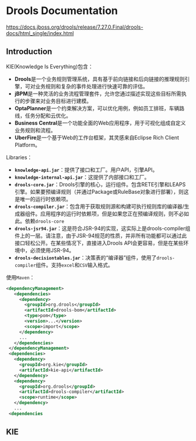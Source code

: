 # Drools Documentation
https://docs.jboss.org/drools/release/7.27.0.Final/drools-docs/html_single/index.html

## Introduction
KIE(Knowledge Is Everything)包含：
- **Drools**是一个业务规则管理系统，具有基于前向链接和后向链接的推理规则引擎，可对业务规则和复杂的事件处理进行快速可靠的评估。
- **jBPM**是一种灵活的业务流程管理套件，允许您通过描述实现这些目标所需执行的步骤来对业务目标进行建模。
- **OptaPlanner**是一个约束解决方案，可以优化用例，例如员工排班，车辆路线，任务分配和云优化。
- **Business Central**是一个功能全面的Web应用程序，用于可视化组成自定义业务规则和流程。
- **UberFire**是一个基于Web的工作台框架，其灵感来自Eclipse Rich Client Platform。

Libraries：
- **`knowledge-api.jar`**：提供了接口和工厂。用户API，引擎API。
- **`knowledge-internal-api.jar`**：这提供了内部接口和工厂。
- **`drools-core.jar`**：Drools引擎的核心，运行组件。包含RETE引擎和LEAPS引擎。如果要预编译规则（并通过Package或RuleBase对象进行部署），则这是唯一的运行时依赖项。
- **`drools-compiler.jar`**：包含用于获取规则源和构建可执行规则库的编译器/生成器组件。应用程序的运行时依赖项，但是如果您正在预编译规则，则不必如此。依赖`drools-core`
- **`drools-jsr94.jar`**：这是符合JSR-94的实现，这实际上是drools-compiler组件上的一层。请注意，由于JSR-94规范的性质，并非所有功能都可以通过此接口轻松公开。在某些情况下，直接进入Drools API会更容易，但是在某些环境中，必须使用JSR-94。
- **`drools-decisiontables.jar`**：决策表的“编译器”组件，使用了`drools-compiler`组件。支持`excel`和`CSV`输入格式。

使用`Maven`：
```XML
​<dependencyManagement>
   ​<dependencies>
     ​<dependency>
       ​<groupId>org.drools</groupId>
       ​<artifactId>drools-bom</artifactId>
       ​<type>pom</type>
       ​<version>...</version>
       ​<scope>import</scope>
     ​</dependency>
     ​...
   ​</dependencies>
 ​</dependencyManagement>
 ​<dependencies>
   ​<dependency>
     ​<groupId>org.kie</groupId>
     ​<artifactId>kie-api</artifactId>
   ​</dependency>
   ​<dependency>
     ​<groupId>org.drools</groupId>
     ​<artifactId>drools-compiler</artifactId>
     ​<scope>runtime</scope>
   ​</dependency>
   ​...
 ​<dependencies
```

## KIE
